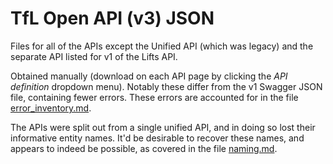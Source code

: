 # TfL Open API (v3) JSON

Files for all of the APIs except 
the Unified API (which was legacy)
and the separate API listed for v1 of the Lifts API.

Obtained manually (download on each API page by clicking the _API definition_ dropdown menu).
Notably these differ from the v1 Swagger JSON file, containing fewer errors.
These errors are accounted for in the file [error_inventory.md](error_inventory.md).

The APIs were split out from a single unified API,
and in doing so lost their informative entity names.
It'd be desirable to recover these names, and appears to indeed be possible,
as covered in the file [naming.md](naming.md).
